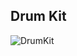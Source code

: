 ## Drum Kit
![DrumKit](https://github.com/user-attachments/assets/63de592b-8171-4fd9-9b01-3ddab16d89a9)
